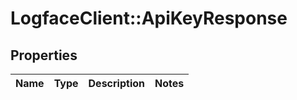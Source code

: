 # LogfaceClient::ApiKeyResponse

## Properties
Name | Type | Description | Notes
------------ | ------------- | ------------- | -------------


